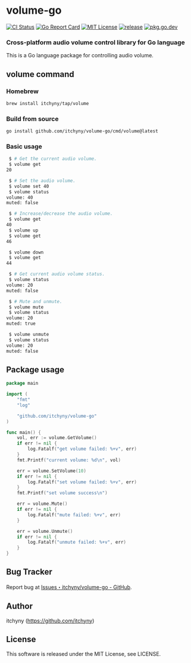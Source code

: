 # volume-go
[![CI Status](https://github.com/itchyny/volume-go/workflows/CI/badge.svg)](https://github.com/itchyny/volume-go/actions)
[![Go Report Card](https://goreportcard.com/badge/github.com/itchyny/volume-go)](https://goreportcard.com/report/github.com/itchyny/volume-go)
[![MIT License](https://img.shields.io/badge/license-MIT-blue.svg)](https://github.com/itchyny/volume-go/blob/master/LICENSE)
[![release](https://img.shields.io/github/release/itchyny/volume-go/all.svg)](https://github.com/itchyny/volume-go/releases)
[![pkg.go.dev](https://pkg.go.dev/badge/github.com/itchyny/volume-go)](https://pkg.go.dev/github.com/itchyny/volume-go)

### Cross-platform audio volume control library for Go language
This is a Go language package for controlling audio volume.

## volume command
### Homebrew
```sh
brew install itchyny/tap/volume
```

### Build from source
```sh
go install github.com/itchyny/volume-go/cmd/volume@latest
```

### Basic usage
```sh
 $ # Get the current audio volume.
 $ volume get
20

 $ # Set the audio volume.
 $ volume set 40
 $ volume status
volume: 40
muted: false

 $ # Increase/decrease the audio volume.
 $ volume get
40
 $ volume up
 $ volume get
46

 $ volume down
 $ volume get
44

 $ # Get current audio volume status.
 $ volume status
volume: 20
muted: false

 $ # Mute and unmute.
 $ volume mute
 $ volume status
volume: 20
muted: true

 $ volume unmute
 $ volume status
volume: 20
muted: false
```

## Package usage
```go
package main

import (
	"fmt"
	"log"

	"github.com/itchyny/volume-go"
)

func main() {
	vol, err := volume.GetVolume()
	if err != nil {
		log.Fatalf("get volume failed: %+v", err)
	}
	fmt.Printf("current volume: %d\n", vol)

	err = volume.SetVolume(10)
	if err != nil {
		log.Fatalf("set volume failed: %+v", err)
	}
	fmt.Printf("set volume success\n")

	err = volume.Mute()
	if err != nil {
		log.Fatalf("mute failed: %+v", err)
	}

	err = volume.Unmute()
	if err != nil {
		log.Fatalf("unmute failed: %+v", err)
	}
}
```

## Bug Tracker
Report bug at [Issues・itchyny/volume-go - GitHub](https://github.com/itchyny/volume-go/issues).

## Author
itchyny (https://github.com/itchyny)

## License
This software is released under the MIT License, see LICENSE.
